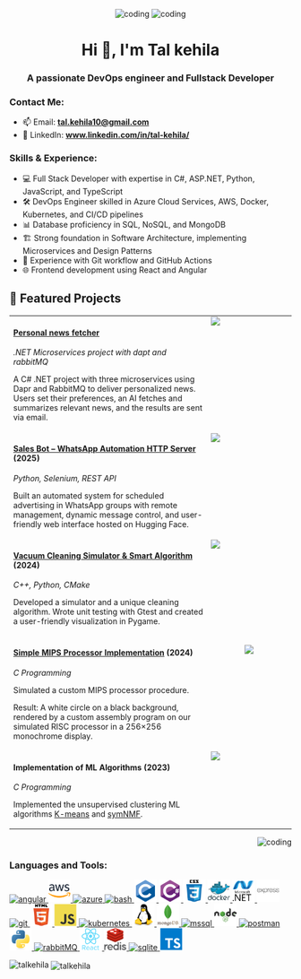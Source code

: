 <p align="center">
  <img src="https://media4.giphy.com/media/v1.Y2lkPTc5MGI3NjExN3FwZHpza21kcWRvNWpxeDkycHZ2bml2cXF3MGhiaTBqNTljcWJ4aCZlcD12MV9pbnRlcm5hbF9naWZfYnlfaWQmY3Q9Zw/kgUkCLMu3xhw1T6txv/giphy.webp" alt="coding" width="250" height="200"/>
  <img src="https://media0.giphy.com/media/v1.Y2lkPTc5MGI3NjExOTRzNnlpcDlrMXF1cmcydDYwbGhndW1iZmVhZ21hNThuOXIzcDJrcCZlcD12MV9pbnRlcm5hbF9naWZfYnlfaWQmY3Q9Zw/f3iwJFOVOwuy7K6FFw/giphy.webp" alt="coding" width="250" height="200"/>
</p>

<h1 align="center">Hi 👋, I'm Tal kehila</h1>
<h3 align="center">A passionate DevOps engineer and Fullstack Developer</h3>


### Contact Me:
- 📫 Email: **tal.kehila10@gmail.com**
- 🔗 LinkedIn: **www.linkedin.com/in/tal-kehila/**


### Skills & Experience:
* 💻 Full Stack Developer with expertise in C#, ASP.NET, Python, JavaScript, and TypeScript
* 🛠 DevOps Engineer skilled in Azure Cloud Services, AWS, Docker, Kubernetes, and CI/CD pipelines
* 📊 Database proficiency in SQL, NoSQL, and MongoDB
* 🏗 Strong foundation in Software Architecture, implementing Microservices and Design Patterns
* 🔄 Experience with Git workflow and GitHub Actions
* 🌐 Frontend development using React and Angular

## 🚀 Featured Projects

<table>
  <tr>
    <td valign="top" width="70%">
      <h4><a href="https://github.com/TalKehila/News-PeRsonal-Featcher">Personal news fetcher</a></h4>
      <p><em>.NET Microservices project with dapt and rabbitMQ</em></p>
      <p>
       A C# .NET project with three microservices using Dapr and RabbitMQ to deliver personalized news. Users set their preferences,
        an AI fetches and summarizes relevant news, and the results are sent via email.
      </p>
    </td>
    <td valign="top" width="30%">
      <img src="https://github.com/user-attachments/assets/51717a40-d59f-4684-bda3-57af1d9f2894" width="300">
    </td>
  </tr>
  <tr>
    <td valign="top" width="70%">
      <h4>
        <a href="https://github.com/Koren-Ben-Ezra/SalesBot-Doc">Sales Bot – WhatsApp Automation HTTP Server</a> (2025)
      </h4>
      <p><em>Python, Selenium, REST API</em></p>
      <p>
        Built an automated system for scheduled advertising in WhatsApp groups with remote management, dynamic message control, and user-friendly web interface hosted on Hugging Face.
      </p>
    </td>
    <td valign="top" width="30%">
      <img src="https://github.com/user-attachments/assets/339f4cb9-f722-40d8-b832-b1a232e8b71e" width="300">
    </td>
  </tr>
  <tr>
    <td valign="top" width="70%">
      <h4>
        <a href="https://github.com/Koren-Ben-Ezra/Smart-Vacuum-Cleaning-Sim">Vacuum Cleaning Simulator &amp; Smart Algorithm</a> (2024)
      </h4>
      <p><em>C++, Python, CMake</em></p>
      <p>
        Developed a simulator and a unique cleaning algorithm. Wrote unit testing with Gtest and created a user-friendly visualization in Pygame.
      </p>
    </td>
    <td valign="top" width="30%">
      <img src="https://github.com/user-attachments/assets/72f4e994-b8d8-4f7c-be33-c9343df4d8f0" width="300">
    </td>
  </tr>
  <tr>
    <td valign="top" width="70%">
      <h4>
        <a href="https://github.com/Koren-Ben-Ezra/Simple-Processor-Simulator">Simple MIPS Processor Implementation</a> (2024)
      </h4>
      <p><em>C Programming</em></p>
      <p>
        Simulated a custom MIPS processor procedure.
      </p>
      <p>
        Result: A white circle on a black background, rendered by a custom assembly program on our simulated RISC processor in a 256×256 monochrome display.      
      </p>
    </td>
      <td valign="top" width="30%">
        <p align="center">
          <img src="https://github.com/user-attachments/assets/7671525b-0679-4655-bb8f-f98adb303946" height="200">
        </p>
      </td>
  </tr>
  <tr>
    <td valign="top" width="70%">
      <h4>Implementation of ML Algorithms (2023)</h4>
      <p><em>C Programming</em></p>
      <p>
        Implemented the unsupervised clustering ML algorithms 
        <a href="https://github.com/Koren-Ben-Ezra/kmeans-algorithm">K-means</a> and 
        <a href="https://github.com/Koren-Ben-Ezra/symNMF-algorithm">symNMF</a>.
      </p>
    </td>
    <td valign="top" width="30%">
      <img src="https://github.com/user-attachments/assets/37f4c91e-fe08-4d90-a080-4c9381108e0a" width="300">
    </td>
  </tr>
</table>


</p>

<p align="right">
  <img src="https://media.giphy.com/media/uLnPIWsqIz2aA/giphy.gif" alt="coding" width="150" height="120"/>
</p>

<h3 align="left">Languages and Tools:</h3>
<p align="left"> <a href="https://angular.io" target="_blank" rel="noreferrer"> <img src="https://angular.io/assets/images/logos/angular/angular.svg" alt="angular" width="40" height="40"/> </a> <a href="https://aws.amazon.com" target="_blank" rel="noreferrer"> <img src="https://raw.githubusercontent.com/devicons/devicon/master/icons/amazonwebservices/amazonwebservices-original-wordmark.svg" alt="aws" width="40" height="40"/> </a> <a href="https://azure.microsoft.com/en-in/" target="_blank" rel="noreferrer"> <img src="https://www.vectorlogo.zone/logos/microsoft_azure/microsoft_azure-icon.svg" alt="azure" width="40" height="40"/> </a> <a href="https://www.gnu.org/software/bash/" target="_blank" rel="noreferrer"> <img src="https://www.vectorlogo.zone/logos/gnu_bash/gnu_bash-icon.svg" alt="bash" width="40" height="40"/> </a> <a href="https://www.cprogramming.com/" target="_blank" rel="noreferrer"> <img src="https://raw.githubusercontent.com/devicons/devicon/master/icons/c/c-original.svg" alt="c" width="40" height="40"/> </a> <a href="https://www.w3schools.com/cs/" target="_blank" rel="noreferrer"> <img src="https://raw.githubusercontent.com/devicons/devicon/master/icons/csharp/csharp-original.svg" alt="csharp" width="40" height="40"/> </a> <a href="https://www.w3schools.com/css/" target="_blank" rel="noreferrer"> <img src="https://raw.githubusercontent.com/devicons/devicon/master/icons/css3/css3-original-wordmark.svg" alt="css3" width="40" height="40"/> </a> <a href="https://www.docker.com/" target="_blank" rel="noreferrer"> <img src="https://raw.githubusercontent.com/devicons/devicon/master/icons/docker/docker-original-wordmark.svg" alt="docker" width="40" height="40"/> </a> <a href="https://dotnet.microsoft.com/" target="_blank" rel="noreferrer"> <img src="https://raw.githubusercontent.com/devicons/devicon/master/icons/dot-net/dot-net-original-wordmark.svg" alt="dotnet" width="40" height="40"/> </a> <a href="https://expressjs.com" target="_blank" rel="noreferrer"> <img src="https://raw.githubusercontent.com/devicons/devicon/master/icons/express/express-original-wordmark.svg" alt="express" width="40" height="40"/> </a> <a href="https://git-scm.com/" target="_blank" rel="noreferrer"> <img src="https://www.vectorlogo.zone/logos/git-scm/git-scm-icon.svg" alt="git" width="40" height="40"/> </a> <a href="https://www.w3.org/html/" target="_blank" rel="noreferrer"> <img src="https://raw.githubusercontent.com/devicons/devicon/master/icons/html5/html5-original-wordmark.svg" alt="html5" width="40" height="40"/> </a> <a href="https://developer.mozilla.org/en-US/docs/Web/JavaScript" target="_blank" rel="noreferrer"> <img src="https://raw.githubusercontent.com/devicons/devicon/master/icons/javascript/javascript-original.svg" alt="javascript" width="40" height="40"/> </a> <a href="https://kubernetes.io" target="_blank" rel="noreferrer"> <img src="https://www.vectorlogo.zone/logos/kubernetes/kubernetes-icon.svg" alt="kubernetes" width="40" height="40"/> </a> <a href="https://www.linux.org/" target="_blank" rel="noreferrer"> <img src="https://raw.githubusercontent.com/devicons/devicon/master/icons/linux/linux-original.svg" alt="linux" width="40" height="40"/> </a> <a href="https://www.mongodb.com/" target="_blank" rel="noreferrer"> <img src="https://raw.githubusercontent.com/devicons/devicon/master/icons/mongodb/mongodb-original-wordmark.svg" alt="mongodb" width="40" height="40"/> </a> <a href="https://www.microsoft.com/en-us/sql-server" target="_blank" rel="noreferrer"> <img src="https://www.svgrepo.com/show/303229/microsoft-sql-server-logo.svg" alt="mssql" width="40" height="40"/> </a> <a href="https://nodejs.org" target="_blank" rel="noreferrer"> <img src="https://raw.githubusercontent.com/devicons/devicon/master/icons/nodejs/nodejs-original-wordmark.svg" alt="nodejs" width="40" height="40"/> </a> <a href="https://postman.com" target="_blank" rel="noreferrer"> <img src="https://www.vectorlogo.zone/logos/getpostman/getpostman-icon.svg" alt="postman" width="40" height="40"/> </a> <a href="https://www.python.org" target="_blank" rel="noreferrer"> <img src="https://raw.githubusercontent.com/devicons/devicon/master/icons/python/python-original.svg" alt="python" width="40" height="40"/> </a> <a href="https://www.rabbitmq.com" target="_blank" rel="noreferrer"> <img src="https://www.vectorlogo.zone/logos/rabbitmq/rabbitmq-icon.svg" alt="rabbitMQ" width="40" height="40"/> </a> <a href="https://reactjs.org/" target="_blank" rel="noreferrer"> <img src="https://raw.githubusercontent.com/devicons/devicon/master/icons/react/react-original-wordmark.svg" alt="react" width="40" height="40"/> </a> <a href="https://redis.io" target="_blank" rel="noreferrer"> <img src="https://raw.githubusercontent.com/devicons/devicon/master/icons/redis/redis-original-wordmark.svg" alt="redis" width="40" height="40"/> </a> <a href="https://www.sqlite.org/" target="_blank" rel="noreferrer"> <img src="https://www.vectorlogo.zone/logos/sqlite/sqlite-icon.svg" alt="sqlite" width="40" height="40"/> </a> <a href="https://www.typescriptlang.org/" target="_blank" rel="noreferrer"> <img src="https://raw.githubusercontent.com/devicons/devicon/master/icons/typescript/typescript-original.svg" alt="typescript" width="40" height="40"/> </a> </p>

<p><img align="left" src="https://github-readme-stats.vercel.app/api/top-langs?username=talkehila&show_icons=true&locale=en&layout=compact" alt="talkehila" /></p>

<p>&nbsp;<img align="center" src="https://github-readme-stats.vercel.app/api?username=talkehila&show_icons=true&locale=en" alt="talkehila" /></p>
